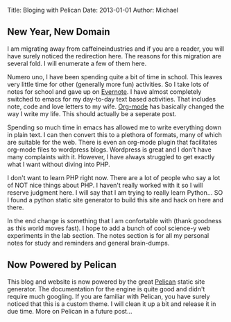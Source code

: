 Title: Bloging with Pelican 
Date: 2013-01-01
Author: Michael
## New Year, New Domain ##
I am migrating away from caffeineindustries and if you are a reader, you will have surely noticed the redirection here. 
The reasons for this migration are several fold. I will enumerate a few of them here. 

Numero uno, I have been spending quite a bit of time in school. This leaves very little time for other (generally more fun)
activities. So I take lots of notes for school and gave up on [Evernote](http://evernote.com). I have almost completely switched
to emacs for my day-to-day text based activities. That includes note, code and love letters to my wife. [Org-mode](http://orgmode.org)
has basically changed the way I write my life. This should actually be a seperate post.

Spending so much time in emacs has allowed me to write everything down in plain text. I can then convert this to a plethora of formats, 
many of which are suitable for the web. There is even an org-mode plugin that facilitates org-mode files to wordpress blogs. Wordpress is 
great and I don't have many complaints with it. However, I have always struggled to get exactly what I want without diving into PHP.

I don't want to learn PHP right now. There are a lot of people who say a lot of NOT nice things about PHP. I haven't really worked with 
it so I will reserve judgment here. I will say that I am trying to really learn Python... SO I found a python static site generator to 
build this site and hack on here and there. 

In the end change is something that I am confortable with (thank goodness as this world moves fast). I hope to add a bunch of cool science-y 
web experiments in the lab section. The notes section is for all my personal notes for study and reminders and general brain-dumps. 

## Now Powered by Pelican ##
This blog and website is now powered by the great [Pelican](http://getpelican.com) static site generator.
The documentation for the engine is quite good and didn't require much googling. If you are familiar with 
Pelican, you have surely noticed that this is a custom theme. I will clean it up a bit and release it in 
due time. More on Pelican in a future post... 
